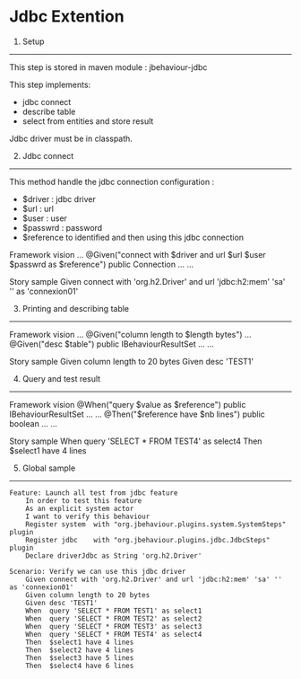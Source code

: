 Jdbc Extention
==============

1. Setup
--------

This step is stored in maven module : jbehaviour-jdbc

This step implements:
- jdbc connect
- describe table
- select from entities and store result

Jdbc driver must be in classpath.

2. Jdbc connect
---------------

This method handle the jdbc connection configuration :
- $driver  : jdbc driver
- $url     : url
- $user    : user
- $passwrd : password
- $reference to identified and then using this jdbc connection

Framework vision
	...
	@Given("connect with $driver and url $url $user $passwrd as $reference")
	public Connection ...
	...

Story sample
	Given connect with 'org.h2.Driver' and url 'jdbc:h2:mem' 'sa' '' as 'connexion01'


3. Printing and describing table
--------------------------------

Framework vision
	...
	@Given("column length to $length bytes")
	...
	@Given("desc $table")
	public IBehaviourResultSet ...
	...

Story sample
		Given column length to 20 bytes
		Given desc 'TEST1'

4. Query and test result
------------------------

Framework vision
	@When("query $value as $reference")
	public IBehaviourResultSet ...
	...
	@Then("$reference have $nb lines")
	public boolean ...
	...

Story sample
	When  query 'SELECT * FROM TEST4' as select4
	Then  $select1 have 4 lines


5. Global sample
----------------

	Feature: Launch all test from jdbc feature
		In order to test this feature
		As an explicit system actor
		I want to verify this behaviour
		Register system  with "org.jbehaviour.plugins.system.SystemSteps" plugin
		Register jdbc    with "org.jbehaviour.plugins.jdbc.JdbcSteps" plugin
		Declare driverJdbc as String 'org.h2.Driver'

	Scenario: Verify we can use this jdbc driver
		Given connect with 'org.h2.Driver' and url 'jdbc:h2:mem' 'sa' '' as 'connexion01'
		Given column length to 20 bytes
		Given desc 'TEST1'
		When  query 'SELECT * FROM TEST1' as select1
		When  query 'SELECT * FROM TEST2' as select2
		When  query 'SELECT * FROM TEST3' as select3
		When  query 'SELECT * FROM TEST4' as select4
		Then  $select1 have 4 lines
		Then  $select2 have 4 lines
		Then  $select3 have 5 lines
		Then  $select4 have 6 lines
